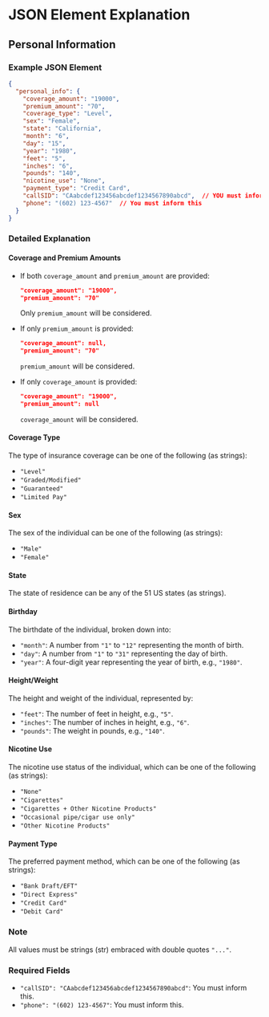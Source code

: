 # JSON Element Explanation

## Personal Information

### Example JSON Element
```json
{
  "personal_info": {
    "coverage_amount": "19000",
    "premium_amount": "70",
    "coverage_type": "Level",
    "sex": "Female",
    "state": "California",
    "month": "6",
    "day": "15",
    "year": "1980",
    "feet": "5",
    "inches": "6",
    "pounds": "140",
    "nicotine_use": "None",
    "payment_type": "Credit Card",
    "callSID": "CAabcdef123456abcdef1234567890abcd",  // YOU must inform this
    "phone": "(602) 123-4567"  // You must inform this
  }
}
```

### Detailed Explanation

#### Coverage and Premium Amounts
- If both `coverage_amount` and `premium_amount` are provided:
  ```json
  "coverage_amount": "19000",
  "premium_amount": "70"
  ```
  Only `premium_amount` will be considered.

- If only `premium_amount` is provided:
  ```json
  "coverage_amount": null,
  "premium_amount": "70"
  ```
  `premium_amount` will be considered.

- If only `coverage_amount` is provided:
  ```json
  "coverage_amount": "19000",
  "premium_amount": null
  ```
  `coverage_amount` will be considered.

#### Coverage Type
The type of insurance coverage can be one of the following (as strings):
- `"Level"`
- `"Graded/Modified"`
- `"Guaranteed"`
- `"Limited Pay"`

#### Sex
The sex of the individual can be one of the following (as strings):
- `"Male"`
- `"Female"`

#### State
The state of residence can be any of the 51 US states (as strings).

#### Birthday
The birthdate of the individual, broken down into:
- `"month"`: A number from `"1"` to `"12"` representing the month of birth.
- `"day"`: A number from `"1"` to `"31"` representing the day of birth.
- `"year"`: A four-digit year representing the year of birth, e.g., `"1980"`.

#### Height/Weight
The height and weight of the individual, represented by:
- `"feet"`: The number of feet in height, e.g., `"5"`.
- `"inches"`: The number of inches in height, e.g., `"6"`.
- `"pounds"`: The weight in pounds, e.g., `"140"`.

#### Nicotine Use
The nicotine use status of the individual, which can be one of the following (as strings):
- `"None"`
- `"Cigarettes"`
- `"Cigarettes + Other Nicotine Products"`
- `"Occasional pipe/cigar use only"`
- `"Other Nicotine Products"`

#### Payment Type
The preferred payment method, which can be one of the following (as strings):
- `"Bank Draft/EFT"`
- `"Direct Express"`
- `"Credit Card"`
- `"Debit Card"`

### Note
All values must be strings (str) embraced with double quotes `"..."`.

### Required Fields
- `"callSID": "CAabcdef123456abcdef1234567890abcd"`: You must inform this.
- `"phone": "(602) 123-4567"`: You must inform this.
